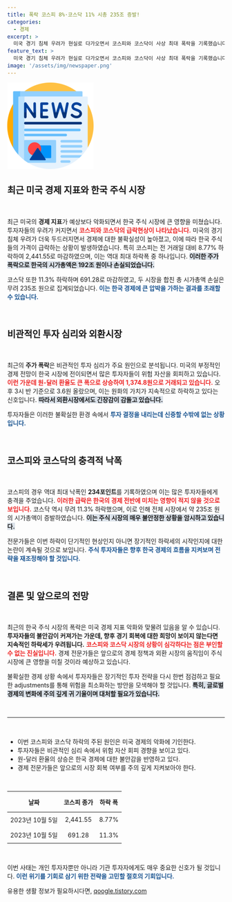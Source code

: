 ```yaml
---
title: 폭락 코스피 8%·코스닥 11% 시총 235조 증발!
categories:
  - 경제
excerpt: >
  미국 경기 침체 우려가 현실로 다가오면서 코스피와 코스닥이 사상 최대 폭락을 기록했습니다. 두 시장 시가총액이 무려 235조 원 증발하며 투자자들의 공포가 커지고 있습니다. 지금이 투자 기회일까요?
feature_text: >
  미국 경기 침체 우려가 현실로 다가오면서 코스피와 코스닥이 사상 최대 폭락을 기록했습니다. 두 시장 시가총액이 무려 235조 원 증발하며 투자자들의 공포가 커지고 있습니다. 지금이 투자 기회일까요?
image: '/assets/img/newspaper.png'
---
```


<p><img src="/assets/img/newspaper.png" alt="kimp 속보" /></p>

<h2 data-ke-size="size26">최근 미국 경제 지표와 한국 주식 시장</h2>

<p data-ke-size="size16">&nbsp;</p>

<p>최근 미국의 <b>경제 지표</b>가 예상보다 악화되면서 한국 주식 시장에 큰 영향을 미쳤습니다. 투자자들의 우려가 커지면서 <b><span style="color: #ee2323;">코스피와 코스닥의 급락현상이 나타났습니다.</span></b> 미국의 경기 침체 우려가 더욱 두드러지면서 경제에 대한 불확실성이 높아졌고, 이에 따라 한국 주식들의 가격이 급락하는 상황이 발생하였습니다. 특히 코스피는 전 거래일 대비 8.77% 하락하여 2,441.55로 마감하였으며, 이는 역대 최대 하락폭 중 하나입니다. <b><span style="background-color: #21538527;">이러한 주가 폭락으로 한국의 시가총액은 192조 원이나 손실되었습니다.</span></b>  </p>

<p>코스닥 또한 11.3% 하락하며 691.28로 마감하였고, 두 시장을 합친 총 시가총액 손실은 무려 235조 원으로 집계되었습니다. <b><span style="color: #1a5490;">이는 한국 경제에 큰 압박을 가하는 결과를 초래할 수 있습니다.</span></b> </p>

<p data-ke-size="size16">&nbsp;</p>

<h2 data-ke-size="size26">비관적인 투자 심리와 외환시장</h2>

<p data-ke-size="size16">&nbsp;</p>

<p>최근의 <b>주가 폭락</b>은 비관적인 투자 심리가 주요 원인으로 분석됩니다. 미국의 부정적인 경제 전망이 한국 시장에 전이되면서 많은 투자자들이 위험 자산을 회피하고 있습니다. <b><span style="color: #ee2323;">이런 가운데 원-달러 환율도 큰 폭으로 상승하여 1,374.8원으로 거래되고 있습니다.</span></b> 오후 3시 반 기준으로 3.6원 올랐으며, 이는 원화의 가치가 지속적으로 하락하고 있다는 신호입니다. <b><span style="background-color: #21538527;">따라서 외환시장에서도 긴장감이 감돌고 있습니다.</span></b> </p>

<p>투자자들은 이러한 불확실한 환경 속에서 <b><span style="color: #1a5490;">투자 결정을 내리는데 신중할 수밖에 없는 상황입니다.</span></b> </p>

<p data-ke-size="size16">&nbsp;</p>

<h2 data-ke-size="size26">코스피와 코스닥의 충격적 낙폭</h2>

<p data-ke-size="size16">&nbsp;</p>

<p>코스피의 경우 역대 최대 낙폭인 <b>234포인트</b>를 기록하였으며 이는 많은 투자자들에게 충격을 주었습니다. <b><span style="color: #ee2323;">이러한 급락은 한국의 경제 전반에 미치는 영향이 적지 않을 것으로 보입니다.</span></b> 코스닥 역시 무려 11.3% 하락했으며, 이로 인해 전체 시장에서 약 235조 원의 시가총액이 증발하였습니다. <b><span style="background-color: #21538527;">이는 주식 시장의 매우 불안정한 상황을 암시하고 있습니다.</span></b> </p>

<p>전문가들은 이번 하락이 단기적인 현상인지 아니면 장기적인 하락세의 시작인지에 대한 논란이 계속될 것으로 보입니다. <b><span style="color: #1a5490;">주식 투자자들은 향후 한국 경제의 흐름을 지켜보며 전략을 재조정해야 할 것입니다.</span></b></p>

<p data-ke-size="size16">&nbsp;</p>

<h2 data-ke-size="size26">결론 및 앞으로의 전망</h2>

<p data-ke-size="size16">&nbsp;</p>

<p>최근의 한국 주식 시장의 폭락은 미국 경제 지표 악화와 맞물려 있음을 알 수 있습니다. <b>투자자들의 불안감이 커져가는 가운데, 향후 경기 회복에 대한 희망이 보이지 않는다면 지속적인 하락세가 우려됩니다.</b> <b><span style="color: #ee2323;">코스피와 코스닥 시장의 상황이 심각하다는 점은 부인할 수 없는 진실입니다.</span></b> 경제 전문가들은 앞으로의 경제 정책과 외환 시장의 움직임이 주식 시장에 큰 영향을 미칠 것이라 예상하고 있습니다. </p>

<p>불확실한 경제 상황 속에서 투자자들은 장기적인 투자 전략을 다시 한번 점검하고 필요한 adjustments를 통해 위험을 최소화하는 방안을 모색해야 할 것입니다. <b><span style="background-color: #21538527;">특히, 글로벌 경제의 변화에 주의 깊게 귀 기울이며 대처할 필요가 있습니다.</span></b></p>

<p data-ke-size="size16">&nbsp;</p>

<hr>

<p data-ke-size="size16">&nbsp;</p>

<ul>
  <li>이번 코스피와 코스닥 하락의 주된 원인은 미국 경제의 악화에 기인한다.</li>
  <li>투자자들은 비관적인 심리 속에서 위험 자산 회피 경향을 보이고 있다.</li>
  <li>원-달러 환율의 상승은 한국 경제에 대한 불안감을 반영하고 있다.</li>
  <li>경제 전문가들은 앞으로의 시장 회복 여부를 주의 깊게 지켜보아야 한다.</li>
</ul>

<p data-ke-size="size16">&nbsp;</p>

<table style="width: 100%; border-collapse: collapse;">
  <thead>
    <tr>
      <th style="text-align: center; height: 40px;"><b>날짜</b></th>
      <th style="text-align: center; height: 40px;"><b>코스피 종가</b></th>
      <th style="text-align: center; height: 40px;"><b>하락 폭</b></th>
    </tr>
  </thead>
  <tbody>
    <tr>
      <td style="text-align: center; height: 30px;">2023년 10월 5일</td>
      <td style="text-align: center; height: 30px;">2,441.55</td>
      <td style="text-align: center; height: 30px;">8.77%</td>
    </tr>
    <tr>
      <td style="text-align: center; height: 30px;">2023년 10월 5일</td>
      <td style="text-align: center; height: 30px;">691.28</td>
      <td style="text-align: center; height: 30px;">11.3%</td>
    </tr>
  </tbody>
</table>

<p data-ke-size="size16">&nbsp;</p>

<p>이번 사태는 개인 투자자뿐만 아니라 기관 투자자에게도 매우 중요한 신호가 될 것입니다. <b><span style="color: #1a5490;">이런 위기를 기회로 삼기 위한 전략을 고민할 절호의 기회입니다.</span></b></p>
유용한 생활 정보가 필요하시다면, <a href="https://qoogle.tistory.com" rel="dofollow">qoogle.tistory.com</a>


